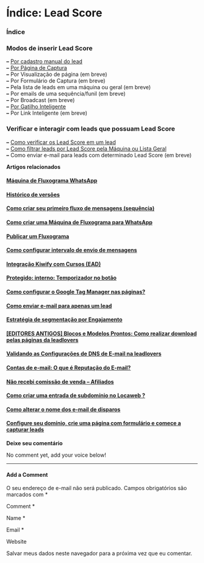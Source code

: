 # Índice: Lead Score

### Índice

### Modos de inserir Lead Score

**–** [Por cadastro manual do lead](https://suporte.love/como-adicionar-leadscore-manualmente-no-lead/)\
**–** [Por Página de Captura](https://suporte.love/como-adicionar-leadscore-na-captura-do-lead/)\
**–** Por Visualização de página (em breve)\
**–** Por Formulário de Captura (em breve)\
**–** Pela lista de leads em uma máquina ou geral (em breve)\
**–** Por emails de uma sequência/funil (em breve)\
**–** Por Broadcast (em breve)\
**–** [Por Gatilho Inteligente](https://suporte.love/criar-e-configurar-gatilhos-inteligentes/)\
**–** Por Link Inteligente (em breve)

### Verificar e interagir com leads que possuam Lead Score

**–** [Como verificar os Lead Score em um lead](https://suporte.love/como-filtrar-leads-utilizando-leadscore/)\
**–** [Como filtrar leads por Lead Score pela Máquina ou Lista Geral](https://suporte.love/como-filtrar-leads-por-tags/)\
**–** Como enviar e-mail para leads com determinado Lead Score (em breve)

**Artigos relacionados**

#### [Máquina de Fluxograma WhatsApp](https://suporte.love/maquina-de-fluxograma-whatsapp/)

#### [Histórico de versões](https://suporte.love/historico-de-versoes/)

#### [Como criar seu primeiro fluxo de mensagens (sequência)](https://suporte.love/como-criar-seu-primeiro-fluxo-de-mensagens-sequencia/)

#### [Como criar uma Máquina de Fluxograma para WhatsApp](https://suporte.love/como-criar-uma-maquina-de-fluxograma-para-whatsapp/)

#### [Publicar um Fluxograma](https://suporte.love/publicar-um-fluxograma/)

#### [Como configurar intervalo de envio de mensagens](https://suporte.love/como-configurar-intervalo-de-envio-de-mensagens/)

#### [Integração Kiwify com Cursos (EAD)](https://suporte.love/produtos-integracao-kiwify/)

#### [Protegido: interno: Temporizador no botão](https://suporte.love/interno-temporizador-no-botao/)

#### [Como configurar o Google Tag Manager nas páginas?](https://suporte.love/configurar-google-tag-manager/)

#### [Como enviar e-mail para apenas um lead](https://suporte.love/como-envio-e-mail-para-apenas-um-lead/)

#### [Estratégia de segmentação por Engajamento](https://suporte.love/segmentacao-por-engajamento/)

#### [\[EDITORES ANTIGOS\] Blocos e Modelos Prontos: Como realizar download pelas páginas da leadlovers](https://suporte.love/como-realizar-download-pelas-paginas/)

#### [Validando as Configurações de DNS de E-mail na leadlovers](https://suporte.love/validando-dns-no-leadlovers/)

#### [Contas de e-mail: O que é Reputação do E-mail?](https://suporte.love/contas-de-e-mail-o-que-e-reputacao-do-e-mail/)

#### [Não recebi comissão de venda – Afiliados](https://suporte.love/nao-recebi-comissao-de-venda-afiliados/)

#### [Como criar uma entrada de subdomínio no Locaweb ?](https://suporte.love/como-criar-uma-entrada-de-subdominio-no-locaweb/)

#### [Como alterar o nome dos e-mail de disparos](https://suporte.love/como-alterar-o-nome-do-e-mail-de-disparo/)

#### [Configure seu domínio, crie uma página com formulário e comece a capturar leads](https://suporte.love/configure-seu-dominio-crie-uma-pagina-com-formulario-e-comece-a-capturar-leads/)

**Deixe seu comentário**

No comment yet, add your voice below!

***

#### Add a Comment <a href="#reply-title" id="reply-title"></a>

O seu endereço de e-mail não será publicado. Campos obrigatórios são marcados com \*

Comment \*

Name \*

Email \*

Website

Salvar meus dados neste navegador para a próxima vez que eu comentar.

